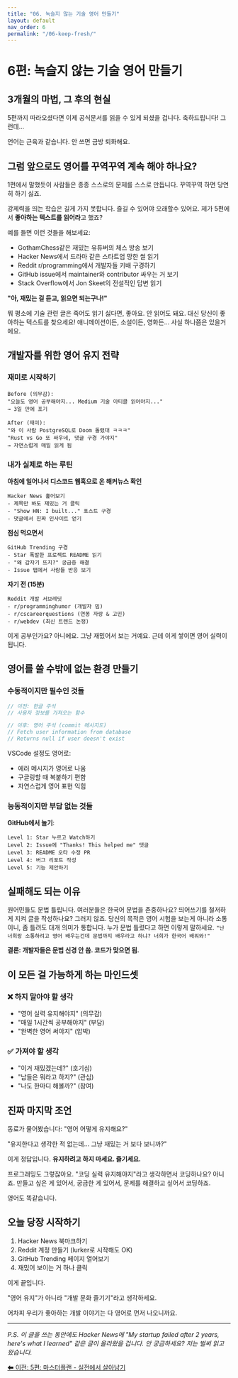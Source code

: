 ```yaml
---
title: "06. 녹슬지 않는 기술 영어 만들기"
layout: default
nav_order: 6
permalink: "/06-keep-fresh/"
---
```


# 6편: 녹슬지 않는 기술 영어 만들기

## 3개월의 마법, 그 후의 현실

5편까지 따라오셨다면 이제 공식문서를 읽을 수 있게 되셨을 겁니다. 축하드립니다! 그런데...

언어는 근육과 같습니다. 안 쓰면 금방 퇴화해요.

## 그럼 앞으로도 영어를 꾸역꾸역 계속 해야 하나요?

1편에서 말했듯이 사람들은 종종 스스로의 문제를 스스로 만듭니다. 꾸역꾸역 하면 당연히 하기 싫죠.

강제력을 띄는 학습은 길게 가지 못합니다. 즐길 수 있어야 오래할수 있어요. 제가 5편에서 **좋아하는 텍스트를 읽어라**고 했죠?

예를 들면 이런 것들을 해보세요:
- GothamChess같은 재밌는 유튜버의 체스 방송 보기
- Hacker News에서 드라마 같은 스타트업 망한 썰 읽기
- Reddit r/programming에서 개발자들 키배 구경하기
- GitHub issue에서 maintainer와 contributor 싸우는 거 보기
- Stack Overflow에서 Jon Skeet의 전설적인 답변 읽기

**"아, 재밌는 걸 듣고, 읽으면 되는구나!"**

뭐 평소에 기술 관련 글은 죽어도 읽기 싫다면, 좋아요. 안 읽어도 돼요.
대신 당신이 좋아하는 텍스트를 찾으세요! 애니메이션이든, 소설이든, 영화든... 사실 하나쯤은 있을거에요.

## 개발자를 위한 영어 유지 전략

### 재미로 시작하기
```
Before (의무감):
"오늘도 영어 공부해야지... Medium 기술 아티클 읽어야지..."
→ 3일 만에 포기

After (재미):
"와 이 사람 PostgreSQL로 Doom 돌렸대 ㅋㅋㅋ"
"Rust vs Go 또 싸우네, 댓글 구경 가야지"
→ 자연스럽게 매일 읽게 됨
```

### 내가 실제로 하는 루틴

**아침에 일어나서 디스코드 웹훅으로 온 해커뉴스 확인**
```
Hacker News 훑어보기
- 제목만 봐도 재밌는 거 클릭
- "Show HN: I built..." 포스트 구경
- 댓글에서 진짜 인사이트 얻기
```

**점심 먹으면서**
```
GitHub Trending 구경
- Star 폭발한 프로젝트 README 읽기
- "왜 갑자기 뜨지?" 궁금증 해결
- Issue 탭에서 사람들 반응 보기
```

**자기 전 (15분)**
```
Reddit 개발 서브레딧
- r/programminghumor (개발자 밈)
- r/cscareerquestions (연봉 자랑 & 고민)
- r/webdev (최신 트렌드 논쟁)
```

이게 공부인가요? 아니에요. 그냥 재밌어서 보는 거예요. 근데 이게 쌓이면 영어 실력이 됩니다.

## 영어를 쓸 수밖에 없는 환경 만들기

### 수동적이지만 필수인 것들
```javascript
// 이전: 한글 주석
// 사용자 정보를 가져오는 함수

// 이후: 영어 주석 (commit 메시지도)
// Fetch user information from database
// Returns null if user doesn't exist
```

VSCode 설정도 영어로:
- 에러 메시지가 영어로 나옴
- 구글링할 때 복붙하기 편함
- 자연스럽게 영어 표현 익힘

### 능동적이지만 부담 없는 것들

**GitHub에서 놀기**:
```
Level 1: Star 누르고 Watch하기
Level 2: Issue에 "Thanks! This helped me" 댓글
Level 3: README 오타 수정 PR
Level 4: 버그 리포트 작성
Level 5: 기능 제안하기
```


## 실패해도 되는 이유

원어민들도 문법 틀립니다. 여러분들은 한국어 문법을 존중하나요? 띄어쓰기를 철저하게 지켜 글을 작성하나요? 그러지 않죠.
당신의 목적은 영어 시험을 보는게 아니라 소통이니, 좀 틀려도 대개 의미가 통합니다.
누가 문법 틀렸다고 하면 이렇게 말하세요. `"난 너희랑 소통하려고 영어 배우는건데 문법까지 배우라고 하냐? 너희가 한국어 배워와!"`

**결론: 개발자들은 문법 신경 안 씀. 코드가 맞으면 됨.**

## 이 모든 걸 가능하게 하는 마인드셋

### ❌ 하지 말아야 할 생각
- "영어 실력 유지해야지" (의무감)
- "매일 1시간씩 공부해야지" (부담)
- "완벽한 영어 써야지" (압박)

### ✅ 가져야 할 생각
- "이거 재밌겠는데?" (호기심)
- "남들은 뭐라고 하지?" (관심)
- "나도 한마디 해볼까?" (참여)


## 진짜 마지막 조언

동료가 물어봤습니다:
"영어 어떻게 유지해요?"

"유지한다고 생각한 적 없는데... 그냥 재밌는 거 보다 보니까?"

이게 정답입니다. **유지하려고 하지 마세요. 즐기세요.**

프로그래밍도 그렇잖아요. "코딩 실력 유지해야지"라고 생각하면서 코딩하나요? 아니죠. 만들고 싶은 게 있어서, 궁금한 게 있어서, 문제를 해결하고 싶어서 코딩하죠.

영어도 똑같습니다.

## 오늘 당장 시작하기

1. Hacker News 북마크하기
2. Reddit 계정 만들기 (lurker로 시작해도 OK)
3. GitHub Trending 페이지 열어보기
4. 재밌어 보이는 거 하나 클릭

이게 끝입니다. 

"영어 유지"가 아니라 "개발 문화 즐기기"라고 생각하세요.

어차피 우리가 좋아하는 개발 이야기는 다 영어로 먼저 나오니까요.

---

*P.S. 이 글을 쓰는 동안에도 Hacker News에 "My startup failed after 2 years, here's what I learned" 같은 글이 올라왔을 겁니다. 안 궁금하세요? 저는 벌써 읽고 왔습니다.*

[⬅ 이전: 5편: 마스터플랜 - 실전에서 살아남기](05.%20마스터플랜%20-%20바로%20실전으로.md)